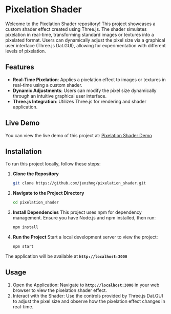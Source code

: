 # Pixelation Shader

Welcome to the Pixelation Shader repository! This project showcases a custom shader effect created using Three.js. The shader simulates pixelation in real-time, transforming standard images or textures into a pixelated format. Users can dynamically adjust the pixel size via a graphical user interface (Three.js Dat.GUI), allowing for experimentation with different levels of pixelation.

## Features

- **Real-Time Pixelation**: Applies a pixelation effect to images or textures in real-time using a custom shader.
- **Dynamic Adjustments**: Users can modify the pixel size dynamically through an intuitive graphical user interface.
- **Three.js Integration**: Utilizes Three.js for rendering and shader application.

## Live Demo

You can view the live demo of this project at: [Pixelation Shader Demo](https://jenzhng.github.io/pixelation_shader/)

## Installation

To run this project locally, follow these steps:

1. **Clone the Repository**

   ```bash
   git clone https://github.com/jenzhng/pixelation_shader.git
2. **Navigate to the Project Directory**

   ```bash
   cd pixelation_shader
3. **Install Dependencies**
  This project uses npm for dependency management. Ensure you have Node.js and npm installed, then run:
   ```bash
   npm install
4. **Run the Project**
   Start a local development server to view the project:
   ```bash
   npm start

The application will be available at **`http://localhost:3000`**

## Usage

1. Open the Application: Navigate to **`http://localhost:3000`** in your web browser to view the pixelation shader effect.
2. Interact with the Shader: Use the controls provided by Three.js Dat.GUI to adjust the pixel size and observe how the pixelation effect changes in real-time.


